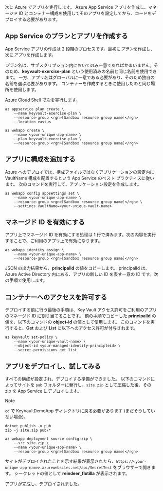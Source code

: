 次に Azure でアプリを実行します。 Azure App Service アプリを作成し、マネージド ID とコンテナー構成を使用してそのアプリを設定してから、コードをデプロイする必要があります。

## <a name="create-the-app-service-plan-and-app"></a>App Service のプランとアプリを作成する

App Service アプリの作成は 2 段階のプロセスです。最初に*プラン*を作成し、次に*アプリ*を作成します。

*プラン*名は、サブスクリプション内においてのみ一意であればかまいません。そのため、**keyvault-exercise-plan** という使用済みの名前と同じ名前を使用できます。 一方、アプリ名はグローバルに一意である必要があり、そのため独自の名前を選ぶ必要があります。 コンテナーを作成するときに使用したのと同じ場所を使用します。

Azure Cloud Shell で次を実行します。

```azurecli
az appservice plan create \
    --name keyvault-exercise-plan \
    --resource-group <rgn>[Sandbox resource group name]</rgn>
    --location eastus

az webapp create \
    --name <your-unique-app-name> \
    --plan keyvault-exercise-plan \
    --resource-group <rgn>[Sandbox resource group name]</rgn>
```

## <a name="add-configuration-to-the-app"></a>アプリに構成を追加する

Azure へのデプロイでは、構成ファイルではなくアプリケーションの設定内に VaultName 構成を配置するという App Service のベスト プラクティスに従います。 次のコマンドを実行して、アプリケーション設定を作成します。

```azurecli
az webapp config appsettings set \
    --name <your-unique-app-name> \
    --resource-group <rgn>[Sandbox resource group name]</rgn> \
    --settings VaultName=<your-unique-vault-name>
```

## <a name="enable-managed-identity"></a>マネージド ID を有効にする

アプリ上でマネージド ID を有効にする処理は 1 行で済みます。次の内容を実行することで、ご利用のアプリ上で有効になります。

```azurecli
az webapp identity assign \
    --name <your-unique-app-name> \
    --resource-group <rgn>[Sandbox resource group name]</rgn>
```

JSON の出力結果から、**principalId** の値をコピーします。 principalId は、Azure Active Directory 内にある、アプリの新しい ID を表す一意の ID です。次の手順で使用します。

## <a name="grant-access-to-the-vault"></a>コンテナーへのアクセスを許可する

デプロイする前に行う最後の手順は、Key Vault アクセス許可をご利用のアプリのマネージド ID に割り当てることです。 前の手順でコピーした **principalId** の値を、以下のコマンドの **object-id** の値として使用します。 このコマンドを実行すると、**Get** および **List** に以下へのアクセス許可が付与されます。

```azurecli
az keyvault set-policy \
    --name <your-unique-vault-name> \
    --object-id <your-managed-identity-principleid> \
    --secret-permissions get list
```

## <a name="deploy-the-app-and-try-it-out"></a>アプリをデプロイし、試してみる

すべての構成が設定され、デプロイする準備ができました。 以下のコマンドによってサイトを `pub` フォルダーに発行し、`site.zip` として圧縮した後、その zip を App Service にデプロイします。

> [!NOTE]
> `cd` で KeyVaultDemoApp ディレクトリに戻る必要があります (まだそうしていない場合)。

```azurecli
dotnet publish -o pub
zip -j site.zip pub/*

az webapp deployment source config-zip \
    --src site.zip \
    --name <your-unique-app-name> \
    --resource-group <rgn>[Sandbox resource group name]</rgn>
```

サイトがデプロイされたことを示す結果が表示されたら、`https://<your-unique-app-name>.azurewebsites.net/api/SecretTest` をブラウザーで開きます。 シークレットの値として **reindeer_flotilla** が表示されます。

アプリが完成し、デプロイされました。
